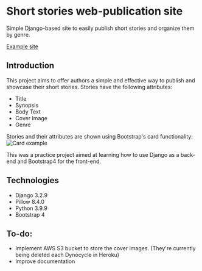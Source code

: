# Short stories web-publication site
Simple Django-based site to easily publish short stories and organize them by genre. 

[Example site](https://luis-martinez.herokuapp.com/)

## Introduction
This project aims to offer authors a simple and effective way to publish and showcase their short stories. 
Stories have the following attributes:
* Title
* Synopsis
* Body Text
* Cover Image
* Genre

Stories and their attributes are shown using Bootstrap's card functionality:
![Card example](https://i.imgur.com/NOuIGH3.png "Card Example")

This was a practice project aimed at learning how to use Django as a back-end and Bootstrap4 for the front-end.

## Technologies
* Django 3.2.9
* Pillow 8.4.0
* Python 3.9.9
* Bootstrap 4


## To-do:
* Implement AWS S3 bucket to store the cover images. (They're currently being deleted each Dynocycle in Heroku)
* Improve documentation
